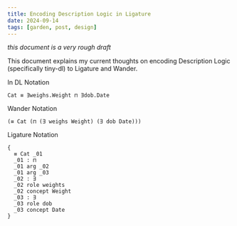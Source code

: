 ```yaml
---
title: Encoding Description Logic in Ligature
date: 2024-09-14
tags: [garden, post, design]
---
```


*this document is a very rough draft*

This document explains my current thoughts on encoding Description Logic (specifically tiny-dl) to Ligature and Wander.

In DL Notation

```
Cat ≡ ∃weighs.Weight ⊓ ∃dob.Date
```

Wander Notation

```
(≡ Cat (⊓ (∃ weighs Weight) (∃ dob Date)))
```

Ligature Notation

```
{
  ≡ Cat _01
  _01 : ⊓
  _01 arg _02
  _01 arg _03
  _02 : ∃
  _02 role weights
  _02 concept Weight
  _03 : ∃
  _03 role dob
  _03 concept Date
}
```
